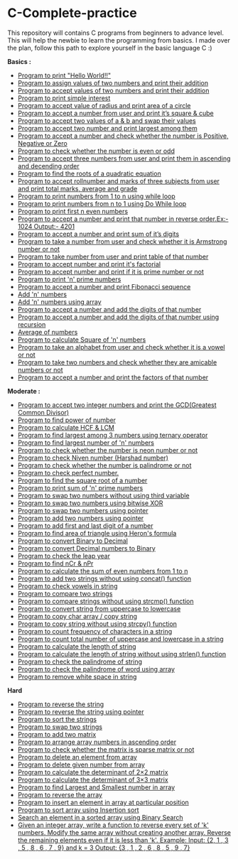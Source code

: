 # C-Complete-practice
This repository will contains C programs from beginners to advance level. This will help the newbie to learn the programming from basics. I made over the plan, follow this path to explore yourself in the basic language C :)


**Basics :**
* [Program to print "Hello World!!"](https://github.com/Ratheshprabakar/C-Complete-practice/blob/master/Basics/1.c)
* [Program to assign values of two numbers and print their addition](https://github.com/Ratheshprabakar/C-Complete-practice/blob/master/Basics/2.c)
* [Program to accept values of two numbers and print their addition](https://github.com/Ratheshprabakar/C-Complete-practice/blob/master/Basics/3.c)
* [Program to print simple interest](https://github.com/Ratheshprabakar/C-Complete-practice/blob/master/Basics/4.c)
* [Program to accept value of radius and print area of a circle](https://github.com/Ratheshprabakar/C-Complete-practice/blob/master/Basics/5.c)
* [Program to accept a number from user and print it’s square & cube](https://github.com/Ratheshprabakar/C-Complete-practice/blob/master/Basics/6.c)
* [Program to accept two values of a & b and swap their values](https://github.com/Ratheshprabakar/C-Complete-practice/blob/master/Basics/7.c)
* [Program to accept two number and print largest among them](https://github.com/Ratheshprabakar/C-Complete-practice/blob/master/Basics/8.c)
* [Program to accept a number and check whether the number is Positive, Negative or Zero](https://github.com/Ratheshprabakar/C-Complete-practice/blob/master/Basics/9.c)
* [Program to check whether the number is even or odd](https://github.com/Ratheshprabakar/C-Complete-practice/blob/master/Basics/10.c)
* [Program to accept three numbers from user and print them in ascending and decending order](https://github.com/Ratheshprabakar/C-Complete-practice/blob/master/Basics/11.c)
* [ Program to find the roots of a quadratic equation](https://github.com/Ratheshprabakar/C-Complete-practice/blob/master/Basics/12.c)
* [Program to accept rollnumber and marks of three subjects from user and print total marks, average and grade](https://github.com/Ratheshprabakar/C-Complete-practice/blob/master/Basics/13.c)
* [Program to print numbers from 1 to n using while loop](https://github.com/Ratheshprabakar/C-Complete-practice/blob/master/Basics/14.c)
* [Program to print numbers from n to 1 using Do While loop](https://github.com/Ratheshprabakar/C-Complete-practice/blob/master/Basics/15.c)
* [Program to print first n even numbers](https://github.com/Ratheshprabakar/C-Complete-practice/blob/master/Basics/16.c)
* [Program to accept a number and print that number in reverse order.Ex:- 1024
Output:- 4201](https://github.com/Ratheshprabakar/C-Complete-practice/blob/master/Basics/17.c)
* [Program to accept a number and print sum of it’s digits](https://github.com/Ratheshprabakar/C-Complete-practice/blob/master/Basics/18.c)
* [Program to take a number from user and check whether it is Armstrong number or not](https://github.com/Ratheshprabakar/C-Complete-practice/blob/master/Basics/19.c)
* [Program to take number from user and print table of that number](https://github.com/Ratheshprabakar/C-Complete-practice/blob/master/Basics/20.c)
* [Program to accept number and print it's factorial](https://github.com/Ratheshprabakar/C-Complete-practice/blob/master/Basics/21.c)
* [Program to accept number and print if it is prime number or not](https://github.com/Ratheshprabakar/C-Complete-practice/blob/master/Basics/22.c)
* [Program to print 'n' prime numbers](https://github.com/Ratheshprabakar/C-Complete-practice/blob/master/Basics/23.c)
* [Program to accept a number and print Fibonacci sequence](https://github.com/Ratheshprabakar/C-Complete-practice/blob/master/Basics/24.c)
* [Add 'n' numbers](https://github.com/Ratheshprabakar/C-Complete-practice/blob/master/Basics/25.c)
* [Add 'n' numbers using array](https://github.com/Ratheshprabakar/C-Complete-practice/blob/master/Basics/26.c)
* [Program to accept a number and add the digits of that number](https://github.com/Ratheshprabakar/C-Complete-practice/blob/master/Basics/27.c)
* [Program to accept a number and add the digits of that number using recursion](https://github.com/Ratheshprabakar/C-Complete-practice/blob/master/Basics/28.c)
* [Average of numbers](https://github.com/Ratheshprabakar/C-Complete-practice/blob/master/Basics/29.c)
* [Program to calculate Square of 'n' numbers](https://github.com/Ratheshprabakar/C-Complete-practice/blob/master/Basics/30.c)
* [Program to take an alphabet from user and check whether it is a vowel or not](https://github.com/Ratheshprabakar/C-Complete-practice/blob/master/Basics/31.c)
* [Program to take two numbers and check whether they are amicable numbers or not](https://github.com/Ratheshprabakar/C-Complete-practice/blob/master/Basics/32.c)
* [Program to accept a number and print the factors of that number](https://github.com/Ratheshprabakar/C-Complete-practice/blob/master/Basics/33.c)

**Moderate :**

* [ Program to accept two integer numbers and print the GCD(Greatest Common Divisor)](https://github.com/Ratheshprabakar/C-Complete-practice/blob/master/Moderate/34.c)
* [Program to find power of number](https://github.com/Ratheshprabakar/C-Complete-practice/blob/master/Moderate/35.c)
* [Program to calculate HCF & LCM](https://github.com/Ratheshprabakar/C-Complete-practice/blob/master/Moderate/36.c)
* [Program to find largest among 3 numbers using ternary operator](https://github.com/Ratheshprabakar/C-Complete-practice/blob/master/Moderate/37.c)
* [Program to find largest number of 'n' numbers](https://github.com/Ratheshprabakar/C-Complete-practice/blob/master/Moderate/38.c)
* [Program to check whether the number is neon number or not](https://github.com/Ratheshprabakar/C-Complete-practice/blob/master/Moderate/39.c)
* [Program to check Niven number (Harshad number)](https://github.com/Ratheshprabakar/C-Complete-practice/blob/master/Moderate/40.c)
* [Program to check whether the number is palindrome or not](https://github.com/Ratheshprabakar/C-Complete-practice/blob/master/Moderate/41.c)
* [Program to check perfect number.](https://github.com/Ratheshprabakar/C-Complete-practice/blob/master/Moderate/42.c)
* [Program to find the square root of a number](https://github.com/Ratheshprabakar/C-Complete-practice/blob/master/Moderate/43.c)
* [Program to print sum of 'n' prime numbers](https://github.com/Ratheshprabakar/C-Complete-practice/blob/master/Moderate/44.c)
* [Program to swap two numbers without using third variable](https://github.com/Ratheshprabakar/C-Complete-practice/blob/master/Moderate/47.c)
* [Program to swap two numbers using bitwise XOR](https://github.com/Ratheshprabakar/C-Complete-practice/blob/master/Moderate/48.c)
* [Program to swap two numbers using pointer](https://github.com/Ratheshprabakar/C-Complete-practice/blob/master/Moderate/49.c)
* [Program to add two numbers using pointer](https://github.com/Ratheshprabakar/C-Complete-practice/blob/master/Moderate/50.c)
* [Program to add first and last digit of a number](https://github.com/Ratheshprabakar/C-Complete-practice/blob/master/Moderate/51.c)
* [Program to find area of triangle using Heron's formula](https://github.com/Ratheshprabakar/C-Complete-practice/blob/master/Moderate/52.c)
* [Program to convert Binary to Decimal](https://github.com/Ratheshprabakar/C-Complete-practice/blob/master/Moderate/53.c)
* [Program to convert Decimal numbers to Binary](https://github.com/Ratheshprabakar/C-Complete-practice/blob/master/Moderate/54.c)
* [Program to check the leap year](https://github.com/Ratheshprabakar/C-Complete-practice/blob/master/Moderate/56.c)
* [Program to find nCr & nPr](https://github.com/Ratheshprabakar/C-Complete-practice/blob/master/Moderate/57.c)
* [Program to calculate the sum of even numbers from 1 to n](https://github.com/Ratheshprabakar/C-Complete-practice/blob/master/Moderate/59.c)
* [Program to add two strings without using concat() function](https://github.com/Ratheshprabakar/C-Complete-practice/blob/master/Moderate/61.c)
* [Program to check vowels in string](https://github.com/Ratheshprabakar/C-Complete-practice/blob/master/Moderate/62.c)
* [Program to compare two strings](https://github.com/Ratheshprabakar/C-Complete-practice/blob/master/Moderate/63.c)
* [Program to compare strings without using strcmp() function](https://github.com/Ratheshprabakar/C-Complete-practice/blob/master/Moderate/64.c)
* [Program to convert string from uppercase to lowercase](https://github.com/Ratheshprabakar/C-Complete-practice/blob/master/Moderate/65.c)
* [Program to copy char array / copy string](https://github.com/Ratheshprabakar/C-Complete-practice/blob/master/Moderate/66.c)
* [Program to copy string without using strcpy() function](https://github.com/Ratheshprabakar/C-Complete-practice/blob/master/Moderate/67.c)
* [Program to count frequency of characters in a string](https://github.com/Ratheshprabakar/C-Complete-practice/blob/master/Moderate/68.c)
* [Program to count total number of uppercase and lowercase in a string](https://github.com/Ratheshprabakar/C-Complete-practice/blob/master/Moderate/69.c)
* [Program to calculate the length of string](https://github.com/Ratheshprabakar/C-Complete-practice/blob/master/Moderate/70.c)
* [Program to calculate the length of string without using strlen() function](https://github.com/Ratheshprabakar/C-Complete-practice/blob/master/Moderate/71.c)
* [Program to check the palindrome of string](https://github.com/Ratheshprabakar/C-Complete-practice/blob/master/Moderate/72.c)
* [Program to check the palindrome of word using array](https://github.com/Ratheshprabakar/C-Complete-practice/blob/master/Moderate/73.c)
* [Program to remove white space in string](https://github.com/Ratheshprabakar/C-Complete-practice/blob/master/Moderate/74.c)

**Hard**

* [Program to reverse the string](https://github.com/Ratheshprabakar/C-Complete-practice/blob/master/Hard/75.c)
* [Program to reverse the string using pointer](https://github.com/Ratheshprabakar/C-Complete-practice/blob/master/Hard/76.c)
* [Program to sort the strings](https://github.com/Ratheshprabakar/C-Complete-practice/blob/master/Hard/77.c)
* [Program to swap two strings](https://github.com/Ratheshprabakar/C-Complete-practice/blob/master/Hard/78.c)
* [Program to add two matrix](https://github.com/Ratheshprabakar/C-Complete-practice/blob/master/Hard/79.c)
* [Program to arrange array numbers in ascending order](https://github.com/Ratheshprabakar/C-Complete-practice/blob/master/Hard/80.c)
* [Program to check whether the matrix is sparse matrix or not](https://github.com/Ratheshprabakar/C-Complete-practice/blob/master/Hard/81.c)
* [Program to delete an element from array](https://github.com/Ratheshprabakar/C-Complete-practice/blob/master/Hard/82.c)
* [Program to delete given number from array](https://github.com/Ratheshprabakar/C-Complete-practice/blob/master/Hard/83.c)
* [Program to calculate the determinant of 2×2 matrix](https://github.com/Ratheshprabakar/C-Complete-practice/blob/master/Hard/84.c)
* [Program to calculate the determinant of 3×3 matrix](https://github.com/Ratheshprabakar/C-Complete-practice/blob/master/Hard/85.c)
* [Program to find Largest and Smallest number in array](https://github.com/Ratheshprabakar/C-Complete-practice/blob/master/Hard/86.c)
* [Program to reverse the array](https://github.com/Ratheshprabakar/C-Complete-practice/blob/master/Hard/87.c)
* [Program to insert an element in array at particular position](https://github.com/Ratheshprabakar/C-Complete-practice/blob/master/Hard/88.c)
* [Program to sort array using Insertion sort](https://github.com/Ratheshprabakar/C-Complete-practice/blob/master/Hard/89.c)
* [Search an element in a sorted array using Binary Search](https://github.com/Ratheshprabakar/C-Complete-practice/blob/master/Hard/90.c)
* [Given an integer array, write a function to reverse every set of  'k' numbers. Modify the same array without creating another array. Reverse the remaining elements even if it is less than 'k'. 
Example: 
Input:  {2, 1 , 3 , 5 , 8 , 6 , 7 , 9}   and k = 3 
Output:  {3 , 1 , 2 , 6 , 8 , 5 , 9 , 7}](https://github.com/Ratheshprabakar/C-Complete-practice/blob/master/Hard/94.c)

